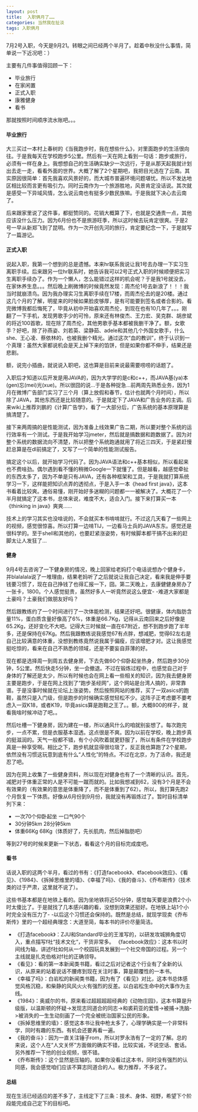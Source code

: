 ```yaml
---
layout: post
title:  入职俩月了……
categories: 当然我在扯淡
tags: 入职俩月
---
```


7月2号入职，今天是9月21。转眼之间已经两个半月了。趁着中秋没什么事情，简单说一下近况吧：）

主要有几件事值得回顾一下：

* 毕业旅行
* 在家闲置
* 正式入职
* 康雅健身
* 看书

那就按照时间顺序流水账吧。。。


#### 毕业旅行

大三买过一本村上春树的《当我跑步时，我在想些什么》，对里面跑步的生活很向往。于是我每天在学校跑步5公里。然后有一天在网上看到一句话：跑步或旅行，必须有一样在身上。我想想自己的生活确实缺少一次远行，于是从那天起我就计划出去走一走，看看外面的世界。大概了解了2个星期吧，我把目光选在了云南。其实原因很简单：首先我喜欢风景好的，而大城市普遍环境问题堪忧。所以不发达地区相比较而言更有吸引力。同时云南作为一个旅游胜地，风景肯定没话说。其次就是感受一下异域风情，怎么说云南也有挺多少数民族嘛。于是我就下决心去云南了。

后来跟家里说了这件事，都挺赞同的。花销大概算了下，也就是交通贵一点，其他应该没什么压力。因为6月份也不是旅游旺季，所以这时候去玩肯定很爽。于是2号一早从新郑飞到了昆明。作为一次开创先河的旅行，肯定要纪念一下，于是就写了一篇游记。

#### 正式入职

说起入职，我第一个想到的总是遗憾。本来hr联系我说让我1号去办理一下实习生离职手续。后来跟另一位hr联系时，她告诉我可以2号正式入职的时候顺便把实习生离职手续办了。作为一个懒人，怎么能错过这样的机会呢？于是我1号就没去，在家休养生息。。。然后晚上刷微博的时候竟然发现：周杰伦1号去新浪了！！！我当时就崩溃鸟。因为我办理实习生离职手续在17楼，而周杰伦去的是20楼。通过这几个月的了解，明星来的时候如果脸皮够厚，是有可能要到签名或者合影的。看完微博我都后悔死了，毕竟从初中开始喜欢周杰伦，到现在也有10几年了。。。刚翻了一下手机，发现男歌手少的可怜，原来还有林俊杰、王力宏、吴克群、胡彦斌的将近100首歌，现在除了周杰伦，其他男歌手基本都被我删干净了。额，女歌手？好吧，除了孙燕姿、刘若英、梁静茹、adele和其他几个外国女歌手，什么she、王心凌、蔡依林的，也被我删个精光。通过这次“血的教训”，终于认识到一个真理：虽然大家都说机会是天上掉下来的馅饼，但是如果你都不伸手，结果还是悲剧。

额，说完小插曲，就说说入职吧，这也算是目前来说最需要唠唠的话题了。

入职后才知道以后开发是用JAVA的，因为大学学的是c和c++，而JAVA基(ya)本(gen)忘(mei)光(xue)。所以很囧的说…于是各种捉急…前两周先熟悉业务，因为1月在微博广告部门实习了三个月（算上放假和春节，估计也就两个月时间），所以除了JAVA，其他东西还是比较随意的。于是就定下了JAVA和广告业务的主调。后来wiki上推荐刘鹏的《计算广告学》，看了一大部分后，广告系统的基本原理算是搞清楚了。

接下来两周搞的是性能测试，因为准备上线效果广告二期，所以要对整个系统的运行效率有一个测试。于是我开始学习jmeter，然后就是搞数据和跑数据了。因为对整个系统的数据流向不清楚，所以把整个系统跑通就用了将近三四天，于是紧赶慢赶总算是在dl前搞定了，又写了一个简单的性能测试报告。

搞定这个以后，就开始学习代码了。因为JAVA语法和c++基本相似，所以看起来也不费啥劲。偶尔遇到看不懂的稍微Google一下就懂了。但是越看，越感觉牵扯的东西太多了，因为不单是只有JAVA，还有各种框架和工具，于是我就打算系统学习一下，这样能把知识点弄的透彻点，于是入手一本《head first java》，这本书看着比较爽。通俗易懂，刚开始好多迷糊的问题都一一被解决了。大概花了一个半月就搞定了这本书，总体来说，难度不大，适合入门。接下来打算买一本《thinking in java》爽爽……

技术上的学习其实也没啥说的，不会就买本书啃啃就行。不过这几天看了一些网上的视频，感觉很惊喜。所以打算一边啃TIJ，一边看马士兵的JAVA东东。感觉还是很科学的。至于shell和其他的，也要赶紧涨姿势，有时候脚本都干搞不出来的赶脚太让人发狂了…

#### 健身

9月4号去咨询了一下健身房的情况，晚上回家给老妈打个电话说想办个健身卡，并blalalala说了一堆理由，结果老妈听了之后就说让我自己决定，看来我是伸手要钱要习惯了，现在自己挣钱了也得汇报一下，囧。第二天晚上，去康健健身房办了一张卡，1800。个人感觉挺贵，虽然好多人一听竟然说这么便宜- -难道大家都是土豪吗？土豪我们做朋友好吗？

然后跟教练约了一个时间进行了一次体能检测，结果还好吧。很健康，体内脂肪含量11%，蛋白质含量好像高了6%，体重是66.7Kg，记得从云南回来之后好像是65.2Kg，还好变化不大吧。记得大三时候就一直在67附近，想不到跑步跑了半年多，还是保持在67Kg。然后我跟教练说我感觉67有点胖，想减肥，觉得62左右是自己比较满意的体重，没想到教练竟然说我属于偏瘦，应该增肥才对。这让我感觉挺吃惊的，看来在自己不熟悉的领域，还是不要妄自菲薄的好。

现在都是选择周一到周五去健身房，下去先做60个仰卧起坐热身，然后跑步30分钟，5公里。然后快走5分钟，坐一会撤退。不过在锻炼过程中，也感觉自己对于身体的了解还是太少，所以有时候也会在网上看一些相关的知识，因为我去健身房主要是跑步，于是在网上找到了“跑步圣经网”，这个网站是台湾人搞的，非常靠谱。于是没事时候就在论坛上涨姿势。然后按照网站的推荐，买了一双asics的跑鞋，虽然只是入门级，但是跑步的时候确实感觉轻松不少。这阵子正考虑要不要考虑入一双K18，或者K19，毕竟asics算是跑鞋之王了。。额，大概800的样子，就看我啥时候冲动了吧。。

然后吐槽一下健身房，因为建在一楼，所以通风什么的咱就别妄想了。每次跑完步，一点不累，但是衣服基本湿透。这点很是不爽。因为以前在学校，晚上跑步真的挺滋润的。天气一般都不错，有个小风吹着就更舒服了，所以有条件在学校跑步真是一种享受啊。相比之下，跑步机就显得很垃圾了，反正我也算跑了2个星期，依然没有习惯这玩意到底有什么“人性化”的特点。不过在北京，为了活命，我还是忍了吧。

因为在网上收集了一些健身资料，所以现在对健身也有了一个清晰的认识。首先，减肥对于体重正常的人是不可能一蹴而就的。比如我想减到62，没有3个月是不会有效果的（有效果的意思是体重降了，而不是体重到了62）。所以，我打算先跑2个月恢复一下体质。好像从6月份到9月份，我就没有再锻炼过了。暂时目标清单列下来：

* 一次70个仰卧起坐   一口气90个
* 30分钟5km              28分钟5km
* 体重66Kg                  68Kg（体质好了，先长肌肉，然后掉脂肪吧）

等到27号的时候来更新一下状态，看看这个月的目标完成度吧。

#### 看书

话说入职的这两个半月，看过的书有：《打造facebook》、《facebook效应》、《看见》、《1984》、《拆掉思维里的墙》、《幸福了吗》、《我的奋斗》、《乔布斯传》（技术类的过于严肃，这里就不说了）。

这些书基本都是在地铁上看的。因为坐地铁将近50分钟，感觉每天要是浪费2个小时太傻比了。于是就找了几本感兴趣的看，没想到效果还挺好。在地铁上站1个小时完全没有压力了- -以后这个习惯还会保持的。既然是总结，就现学现卖《乔布斯传》里的一个超经典理念：大道至简，每本书的评价尽量简洁。

* 《打造facebook》：ZJU和Standard毕业的王淮写的，以研发攻城狮角度切入，重点描写f社“技术文化“，干货非常多。
《facebook效应》：这本书以时间线为轴，讲述f社如何从一个校园玩具发展到一个社交帝国的过程。另一个主线就是扎克伯格对f社的正确领导。
* 《看见》：看的第一本新闻类书籍，看过之后对记者这个行业有了全新的认识，从原来的站着说话不腰疼到现在关注时事，算是颠覆性的一本书。
* 《幸福了吗》：白岩松的新闻类书籍，因为有了《看见》对比，这本书总体感觉风格沉稳，和柴静的风风火火有强烈的反差。以白岩松生命中的大事作为主线。
* 《1984》：奥威尔的书，原来看过超超超超经典的《动物庄园》，这本书算是升级版，以温斯顿的怀疑->发现志同道合的同志->和裘莉亚的爱情->被捕->洗脑->被消失的一生生动刻画了一个完全被统治国家公民的形象。
* 《拆掉思维里的墙》：感觉这本书让我中枪太多了，心理学确实是一个非常科学，同时有趣的东西。有机会还要再看一遍。
* 《我的奋斗》：因为一直关注锤子rom，所以对罗永浩有了一定的了解。总的来说，这个人在“人文关怀”方面做的确实不错，比较实诚，不说空话、套话。另外推荐一下他的创业视频，很不错。
* 《乔布斯传》：这个显然是压轴的。如果你没看过这本书，同时没有强烈的认同感，我会感觉咱们应该不算志同道合的人。极力推荐，不多说了。

#### 总结

现在生活已经适应的差不多了，主线定下了三条：技术、身体、视野，希望下个阶段能完成自己定下的目标吧。